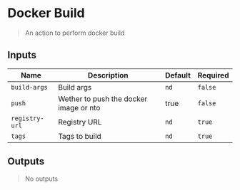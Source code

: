 
# Docker Build
> An action to perform docker build

## Inputs 

| Name | Description | Default | Required | 
| ---- | ----------- | ------- | -------- |
| `build-args` | Build args | `nd` | `false` |
| `push` | Wether to push the docker image or nto | true | `false` |
| `registry-url` | Registry URL | `nd` | `true` |
| `tags` | Tags to build | `nd` | `true` |


## Outputs 
> No outputs
        